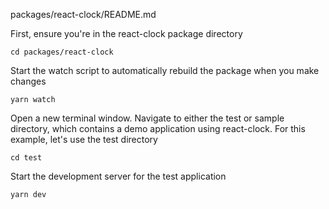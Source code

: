 packages/react-clock/README.md

First, ensure you're in the react-clock package directory

```
cd packages/react-clock
```

Start the watch script to automatically rebuild the package when you make changes

```
yarn watch
```

Open a new terminal window. Navigate to either the test or sample directory, which contains a demo application using react-clock. For this example, let's use the test directory

```
cd test
```

Start the development server for the test application
```
yarn dev
```